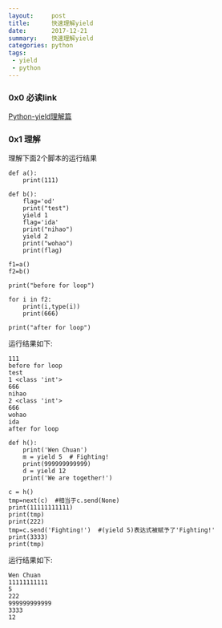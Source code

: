```yaml
---
layout:     post
title:      快速理解yield
date:       2017-12-21
summary:    快速理解yield
categories: python
tags:
 - yield
 - python
---
```


### 0x0 必读link

[Python-yield理解篇][1]

### 0x1 理解

理解下面2个脚本的运行结果

```
def a():
    print(111)

def b():
    flag='od'
    print("test")
    yield 1
    flag='ida'
    print("nihao")
    yield 2
    print("wohao")
    print(flag)

f1=a()
f2=b()

print("before for loop")

for i in f2:
    print(i,type(i))
    print(666)

print("after for loop")
```

运行结果如下:

```
111
before for loop
test
1 <class 'int'>
666
nihao
2 <class 'int'>
666
wohao
ida
after for loop
```

```
def h():
    print('Wen Chuan')
    m = yield 5  # Fighting!
    print(999999999999)
    d = yield 12
    print('We are together!')

c = h()
tmp=next(c)  #相当于c.send(None)
print(11111111111)
print(tmp)
print(222)
tmp=c.send('Fighting!')  #(yield 5)表达式被赋予了'Fighting!'
print(3333)
print(tmp)
```

运行结果如下:

```
Wen Chuan
11111111111
5
222
999999999999
3333
12
```


[1]: http://www.deeplearn.me/231.html

